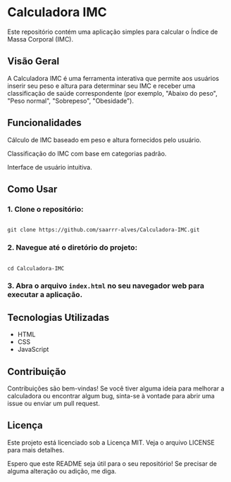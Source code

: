 # Calculadora IMC
Este repositório contém uma aplicação simples para calcular o Índice de Massa Corporal (IMC).

## Visão Geral
A Calculadora IMC é uma ferramenta interativa que permite aos usuários inserir seu peso e altura para determinar seu IMC e receber uma classificação de saúde correspondente (por exemplo, "Abaixo do peso", "Peso normal", "Sobrepeso", "Obesidade").

## Funcionalidades
Cálculo de IMC baseado em peso e altura fornecidos pelo usuário.

Classificação do IMC com base em categorias padrão.

Interface de usuário intuitiva.

## Como Usar
### 1. Clone o repositório:

```Bash:

git clone https://github.com/saarrr-alves/Calculadora-IMC.git

```

### 2. Navegue até o diretório do projeto:

```Bash:

cd Calculadora-IMC

```

### 3. Abra o arquivo ``index.html`` no seu navegador web para executar a aplicação.

## Tecnologias Utilizadas
* HTML
* CSS
* JavaScript

## Contribuição
Contribuições são bem-vindas! Se você tiver alguma ideia para melhorar a calculadora ou encontrar algum bug, sinta-se à vontade para abrir uma issue ou enviar um pull request.

## Licença
Este projeto está licenciado sob a Licença MIT. Veja o arquivo LICENSE para mais detalhes.

Espero que este README seja útil para o seu repositório! Se precisar de alguma alteração ou adição, me diga.
